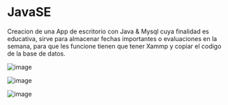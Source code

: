 # JavaSE
Creacion de una App de escritorio con Java &  Mysql cuya finalidad es educativa, sirve para almacenar fechas importantes o evaluaciones en la semana, para que les funcione tienen que tener Xammp y copiar el codigo de la base de datos.

![image](https://user-images.githubusercontent.com/87833024/200427184-b78e42c7-6bba-49aa-a743-76e995e188da.png)

![image](https://user-images.githubusercontent.com/87833024/200428428-7b50c047-07d0-4fbf-874c-8025a9a04c10.png)

![image](https://user-images.githubusercontent.com/87833024/216493008-4ef3e7dd-fec2-4663-b2f9-4d4e7d703352.png)

